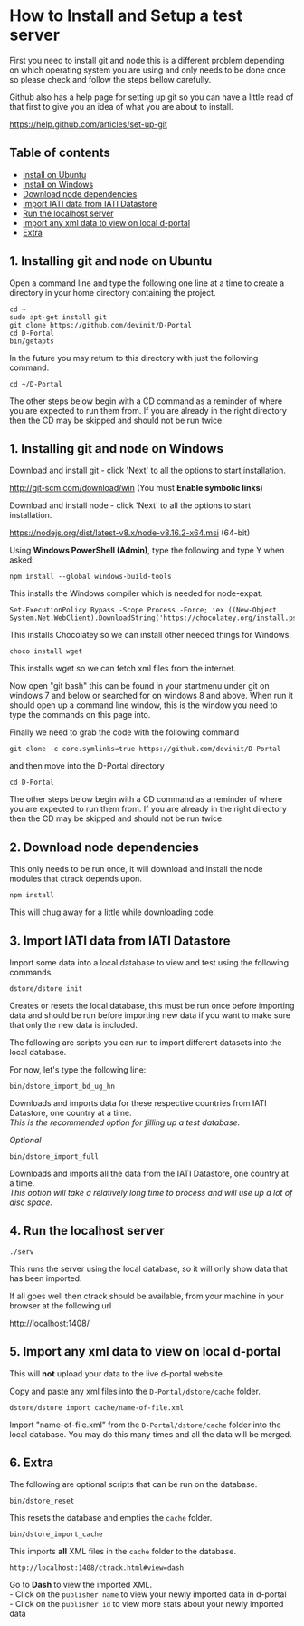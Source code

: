 
# How to Install and Setup a test server

First you need to install git and node this is a different problem 
depending on which operating system you are using and only needs to 
be done once so please check and follow the steps bellow carefully.

Github also has a help page for setting up git so you can have a 
little read of that first to give you an idea of what you are about 
to install.

https://help.github.com/articles/set-up-git

## Table of contents
  - [Install on Ubuntu](#1-installing-git-and-node-on-ubuntu)
  - [Install on Windows](#1-installing-git-and-node-on-windows)
  - [Download node dependencies](#2-download-node-dependencies)
  - [Import IATI data from IATI Datastore](#3-import-iati-data-from-the-datastore)
  - [Run the localhost server](#4-run-the-localhost-server)
  - [Import any xml data to view on local d-portal](#5-import-any-xml-data-to-view-on-local-d-portal)
  - [Extra](#6-extra)


## 1. Installing git and node on Ubuntu

Open a command line and type the following one line at a time to 
create a directory in your home directory containing the project.

	cd ~
	sudo apt-get install git
	git clone https://github.com/devinit/D-Portal
	cd D-Portal
	bin/getapts

In the future you may return to this directory with just the 
following command.

	cd ~/D-Portal


The other steps below begin with a CD command as a reminder of where 
you are expected to run them from. If you are already in the right 
directory then the CD may be skipped and should not be run twice.


## 1. Installing git and node on Windows

Download and install git - click 'Next' to all the options to start installation.

http://git-scm.com/download/win (You must **Enable symbolic links**)

Download and install node - click 'Next' to all the options to start installation.

https://nodejs.org/dist/latest-v8.x/node-v8.16.2-x64.msi (64-bit)

Using **Windows PowerShell (Admin)**, type the following and type Y when asked:

	npm install --global windows-build-tools
	
This installs the Windows compiler which is needed for node-expat.

	Set-ExecutionPolicy Bypass -Scope Process -Force; iex ((New-Object System.Net.WebClient).DownloadString('https://chocolatey.org/install.ps1'))
	
This installs Chocolatey so we can install other needed things for Windows.

	choco install wget
	
This installs wget so we can fetch xml files from the internet.

Now open "git bash" this can be found in your startmenu under git on 
windows 7 and below or searched for on windows 8 and above. When run 
it should open up a command line window, this is the window you need 
to type the commands on this page into.

Finally we need to grab the code with the following command

	git clone -c core.symlinks=true https://github.com/devinit/D-Portal

and then move into the D-Portal directory

	cd D-Portal

The other steps below begin with a CD command as a reminder of where 
you are expected to run them from. If you are already in the right 
directory then the CD may be skipped and should not be run twice.


## 2. Download node dependencies

This only needs to be run once, it will download and install the 
node modules that ctrack depends upon.

	npm install
	
This will chug away for a little while downloading code.


## 3. Import IATI data from IATI Datastore

Import some data into a local database to view and 
test using the following commands.

	dstore/dstore init

Creates or resets the local database, this must be run once before 
importing data and should be run before importing new data if you want 
to make sure that only the new data is included.

The following are scripts you can run to import different datasets into the local database.

For now, let's type the following line:

	bin/dstore_import_bd_ug_hn
	
Downloads and imports data for these respective countries from IATI Datastore, one country at a time.  
_This is the recommended option for filling up a test database._


*Optional*

	bin/dstore_import_full
	
Downloads and imports all the data from the IATI Datastore, one country at a time.  
_This option will take a relatively long time to process and will use up a lot of disc space._


## 4. Run the localhost server

	./serv

This runs the server using the local database, so it will only show 
data that has been imported.

If all goes well then ctrack should be available, from your machine 
in your browser at the following url

http://localhost:1408/


## 5. Import any xml data to view on local d-portal

This will **not** upload your data to the live d-portal website.

Copy and paste any xml files into the ```D-Portal/dstore/cache``` folder.

	dstore/dstore import cache/name-of-file.xml

Import "name-of-file.xml" from the ```D-Portal/dstore/cache``` folder into the local database. You may do 
this many times and all the data will be merged.


## 6. Extra

The following are optional scripts that can be run on the database.

	bin/dstore_reset
	
This resets the database and empties the ```cache``` folder.

	bin/dstore_import_cache
	
This imports **all** XML files in the ```cache``` folder to the database.

	http://localhost:1408/ctrack.html#view=dash
	
Go to **Dash** to view the imported XML.  
    - Click on the ```publisher name``` to view your newly imported data in d-portal  
    - Click on the ```publisher id``` to view more stats about your newly imported data

